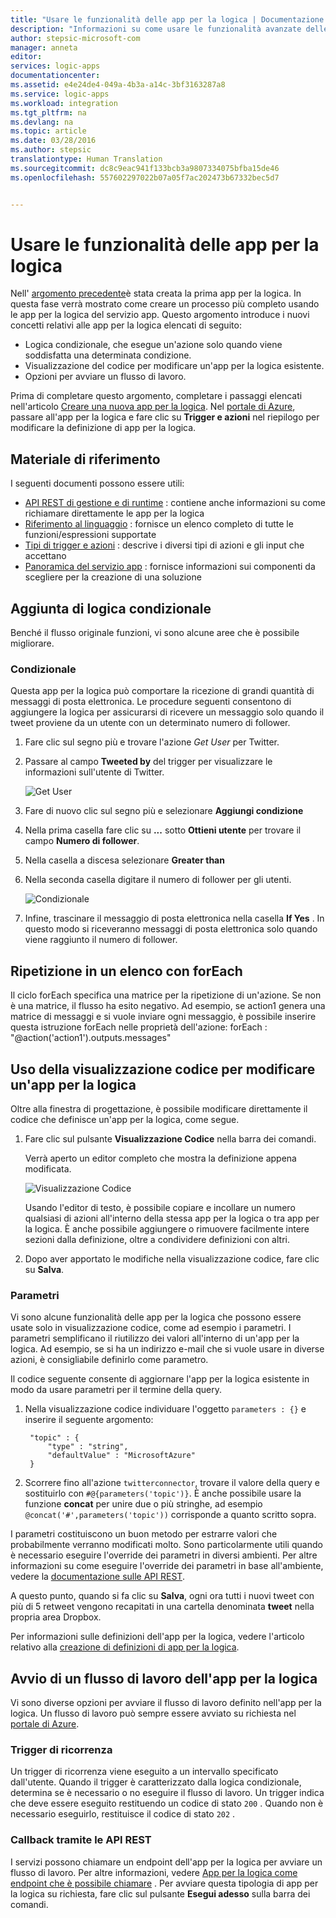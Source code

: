 ```yaml
---
title: "Usare le funzionalità delle app per la logica | Documentazione Microsoft"
description: "Informazioni su come usare le funzionalità avanzate delle app per la logica."
author: stepsic-microsoft-com
manager: anneta
editor: 
services: logic-apps
documentationcenter: 
ms.assetid: e4e24de4-049a-4b3a-a14c-3bf3163287a8
ms.service: logic-apps
ms.workload: integration
ms.tgt_pltfrm: na
ms.devlang: na
ms.topic: article
ms.date: 03/28/2016
ms.author: stepsic
translationtype: Human Translation
ms.sourcegitcommit: dc8c9eac941f133bcb3a9807334075bfba15de46
ms.openlocfilehash: 557602297022b07a05f7ac202473b67332bec5d7


---
```

# <a name="use-logic-apps-features"></a>Usare le funzionalità delle app per la logica
Nell' [argomento precedente](../logic-apps/logic-apps-create-a-logic-app.md)è stata creata la prima app per la logica. In questa fase verrà mostrato come creare un processo più completo usando le app per la logica del servizio app. Questo argomento introduce i nuovi concetti relativi alle app per la logica elencati di seguito:

* Logica condizionale, che esegue un'azione solo quando viene soddisfatta una determinata condizione.
* Visualizzazione del codice per modificare un'app per la logica esistente.
* Opzioni per avviare un flusso di lavoro.

Prima di completare questo argomento, completare i passaggi elencati nell'articolo [Creare una nuova app per la logica](../logic-apps/logic-apps-create-a-logic-app.md). Nel [portale di Azure], passare all'app per la logica e fare clic su **Trigger e azioni** nel riepilogo per modificare la definizione di app per la logica.

## <a name="reference-material"></a>Materiale di riferimento
I seguenti documenti possono essere utili:

* [API REST di gestione e di runtime](https://msdn.microsoft.com/library/azure/mt643787.aspx) : contiene anche informazioni su come richiamare direttamente le app per la logica
* [Riferimento al linguaggio](https://msdn.microsoft.com/library/azure/mt643789.aspx) : fornisce un elenco completo di tutte le funzioni/espressioni supportate
* [Tipi di trigger e azioni](https://msdn.microsoft.com/library/azure/mt643939.aspx) : descrive i diversi tipi di azioni e gli input che accettano
* [Panoramica del servizio app](../app-service/app-service-value-prop-what-is.md) : fornisce informazioni sui componenti da scegliere per la creazione di una soluzione

## <a name="adding-conditional-logic"></a>Aggiunta di logica condizionale
Benché il flusso originale funzioni, vi sono alcune aree che è possibile migliorare.

### <a name="conditional"></a>Condizionale
Questa app per la logica può comportare la ricezione di grandi quantità di messaggi di posta elettronica. Le procedure seguenti consentono di aggiungere la logica per assicurarsi di ricevere un messaggio solo quando il tweet proviene da un utente con un determinato numero di follower.

1. Fare clic sul segno più e trovare l'azione *Get User* per Twitter.
2. Passare al campo **Tweeted by** del trigger per visualizzare le informazioni sull'utente di Twitter.

    ![Get User](media/logic-apps-use-logic-app-features/getuser.png)
3. Fare di nuovo clic sul segno più e selezionare **Aggiungi condizione**
4. Nella prima casella fare clic su **...** sotto **Ottieni utente** per trovare il campo **Numero di follower**.
5. Nella casella a discesa selezionare **Greater than**
6. Nella seconda casella digitare il numero di follower per gli utenti.

    ![Condizionale](media/logic-apps-use-logic-app-features/conditional.png)
7. Infine, trascinare il messaggio di posta elettronica nella casella **If Yes** . In questo modo si riceveranno messaggi di posta elettronica solo quando viene raggiunto il numero di follower.

## <a name="repeating-over-a-list-with-foreach"></a>Ripetizione in un elenco con forEach
Il ciclo forEach specifica una matrice per la ripetizione di un'azione. Se non è una matrice, il flusso ha esito negativo. Ad esempio, se action1 genera una matrice di messaggi e si vuole inviare ogni messaggio, è possibile inserire questa istruzione forEach nelle proprietà dell'azione: forEach : "@action('action1').outputs.messages"

## <a name="using-the-code-view-to-edit-a-logic-app"></a>Uso della visualizzazione codice per modificare un'app per la logica
Oltre alla finestra di progettazione, è possibile modificare direttamente il codice che definisce un'app per la logica, come segue.

1. Fare clic sul pulsante **Visualizzazione Codice** nella barra dei comandi.

    Verrà aperto un editor completo che mostra la definizione appena modificata.

    ![Visualizzazione Codice](media/logic-apps-use-logic-app-features/codeview.png)

    Usando l'editor di testo, è possibile copiare e incollare un numero qualsiasi di azioni all'interno della stessa app per la logica o tra app per la logica. È anche possibile aggiungere o rimuovere facilmente intere sezioni dalla definizione, oltre a condividere definizioni con altri.
2. Dopo aver apportato le modifiche nella visualizzazione codice, fare clic su **Salva**.

### <a name="parameters"></a>Parametri
Vi sono alcune funzionalità delle app per la logica che possono essere usate solo in visualizzazione codice, come ad esempio i parametri. I parametri semplificano il riutilizzo dei valori all'interno di un'app per la logica. Ad esempio, se si ha un indirizzo e-mail che si vuole usare in diverse azioni, è consigliabile definirlo come parametro.

Il codice seguente consente di aggiornare l'app per la logica esistente in modo da usare parametri per il termine della query.

1. Nella visualizzazione codice individuare l'oggetto `parameters : {}` e inserire il seguente argomento:

        "topic" : {
            "type" : "string",
            "defaultValue" : "MicrosoftAzure"
        }
2. Scorrere fino all'azione `twitterconnector`, trovare il valore della query e sostituirlo con `#@{parameters('topic')}`.
    È anche possibile usare la funzione **concat** per unire due o più stringhe, ad esempio `@concat('#',parameters('topic'))` corrisponde a quanto scritto sopra.

I parametri costituiscono un buon metodo per estrarre valori che probabilmente verranno modificati molto. Sono particolarmente utili quando è necessario eseguire l'override dei parametri in diversi ambienti. Per altre informazioni su come eseguire l'override dei parametri in base all'ambiente, vedere la [documentazione sulle API REST](https://msdn.microsoft.com/library/mt643787.aspx).

A questo punto, quando si fa clic su **Salva**, ogni ora tutti i nuovi tweet con più di 5 retweet vengono recapitati in una cartella denominata **tweet** nella propria area Dropbox.

Per informazioni sulle definizioni dell'app per la logica, vedere l'articolo relativo alla [creazione di definizioni di app per la logica](../logic-apps/logic-apps-author-definitions.md).

## <a name="starting-a-logic-app-workflow"></a>Avvio di un flusso di lavoro dell'app per la logica
Vi sono diverse opzioni per avviare il flusso di lavoro definito nell'app per la logica. Un flusso di lavoro può sempre essere avviato su richiesta nel [portale di Azure].

### <a name="recurrence-triggers"></a>Trigger di ricorrenza
Un trigger di ricorrenza viene eseguito a un intervallo specificato dall'utente. Quando il trigger è caratterizzato dalla logica condizionale, determina se è necessario o no eseguire il flusso di lavoro. Un trigger indica che deve essere eseguito restituendo un codice di stato `200` . Quando non è necessario eseguirlo, restituisce il codice di stato `202` .

### <a name="callback-using-rest-apis"></a>Callback tramite le API REST
I servizi possono chiamare un endpoint dell'app per la logica per avviare un flusso di lavoro. Per altre informazioni, vedere [App per la logica come endpoint che è possibile chiamare](../logic-apps/logic-apps-http-endpoint.md) . Per avviare questa tipologia di app per la logica su richiesta, fare clic sul pulsante **Esegui adesso** sulla barra dei comandi. 

<!-- Shared links -->
[portale di Azure]: https://portal.azure.com



<!--HONumber=Jan17_HO3-->


